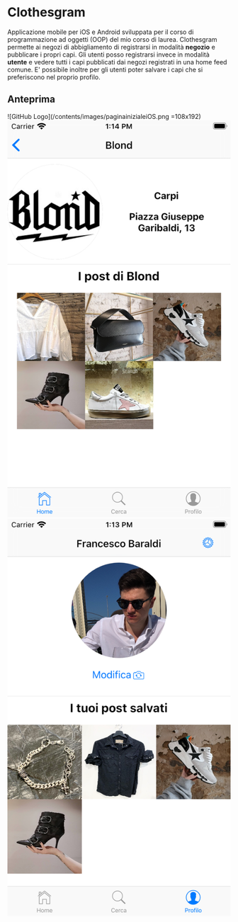 # Clothesgram

Applicazione mobile per iOS e Android sviluppata per il corso di programmazione ad oggetti (OOP) del mio corso di laurea. Clothesgram permette ai negozi di abbigliamento di registrarsi in modalità **negozio** e pubblicare i propri capi. Gli utenti posso registrarsi invece in modalità **utente** e vedere tutti i capi pubblicati dai negozi registrati in una home feed comune. E' possibile inoltre per gli utenti poter salvare i capi che si preferiscono nel proprio profilo.

## Anteprima

![GitHub Logo](/contents/images/paginainizialeiOS.png =108x192)
![GitHub Logo](/contents/images/postpageiOS.png)
![GitHub Logo](/contents/images/profilopageiOS.png)